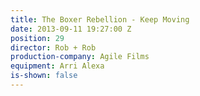 ```yaml
---
title: The Boxer Rebellion - Keep Moving
date: 2013-09-11 19:27:00 Z
position: 29
director: Rob + Rob
production-company: Agile Films
equipment: Arri Alexa
is-shown: false
---
```



